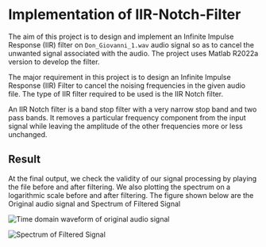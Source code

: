 # Implementation of IIR-Notch-Filter

The aim of this project is to design and implement an Infinite Impulse Response (IIR) filter on `Don_Giovanni_1.wav` audio signal so as to cancel the unwanted signal associated with the audio. The project uses Matlab R2022a version to develop the filter.

The major requirement in this project is to design an Infinite Impulse Response (IIR) Filter to cancel the noising frequencies in the given audio file. The type of IIR filter required to be used is the IIR Notch filter.

An IIR Notch filter is a band stop filter with a very narrow stop band and two pass bands. It removes a particular frequency component from the input signal while leaving the amplitude of the other frequencies more or less unchanged.

## Result

At the final output, we check the validity of our signal processing by playing the file before and after filtering. We also plotting the spectrum on a logarithmic scale before and after filtering. The figure shown below are the Original audio signal and Spectrum of Filtered Signal 

![Time domain waveform of original audio signal](https://user-images.githubusercontent.com/16369782/184449228-17338185-532f-470d-b6f6-aaf2aed6be16.jpg)



![Spectrum of Filtered Signal](https://user-images.githubusercontent.com/16369782/184449363-e0de8bb7-b527-49ca-95e3-7c32449d3ca2.jpg)

